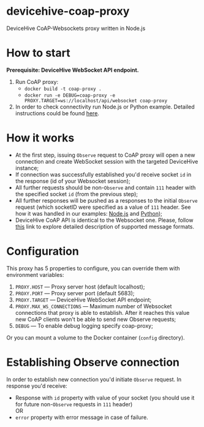 # devicehive-coap-proxy
DeviceHive CoAP-Websockets proxy written in Node.js

# How to start
**Prerequisite: DeviceHive WebSocket API endpoint.**

1. Run CoAP proxy:
    - `docker build -t coap-proxy .`
    - `docker run -e DEBUG=coap-proxy -e PROXY.TARGET=ws://localhost/api/websocket coap-proxy`
2. In order to check connectivity run Node.js or Python example. Detailed instructions could be found [here](examples).

# How it works
- At the first step, issuing `Observe` request to CoAP proxy will open a new connection and create WebSocket session with the targeted DeviceHive instance;
- If connection was successfully established you'd receive socket `id` in the response (id of your Websocket session);
- All further requests should be non-`Observe` and contain `111` header with the specified socket `id` (from the previous step);
- All further responses will be pushed as a responses to the initial `Observe` request (which socketID were specified as a value of `111` header. See how it was handled in our examples: [Node.js](examples/node.js#L3) and [Python](examples/python.py#L22));
- DeviceHive CoAP API is identical to the Websocket one. Please, follow [this](https://docs.devicehive.com/docs/clientdevice) link to explore detailed description of supported message formats. 

# Configuration
This proxy has 5 properties to configure, you can override them with environment variables:
1. `PROXY.HOST` — Proxy server host (default localhost);
2. `PROXY.PORT` — Proxy server port (default 5683);
3. `PROXY.TARGET` — DeviceHive WebSocket API endpoint;
4. `PROXY.MAX_WS_CONNECTIONS` — Maximum number of Websocket connections that proxy is able to establish. After it reaches this value new CoAP clients won't be able to send new Observe requests;
5. `DEBUG` — To enable debug logging specify coap-proxy;

Or you can mount a volume to the Docker container (`config` directory).

# Establishing Observe connection
In order to establish new connection you'd initiate `Observe` request. In response you'd receive:
- Response with `id` property with value of your socket (you should use it for future non-`Observe` requests in `111` header)
<br /> OR
- `error` property with error message in case of failure.
